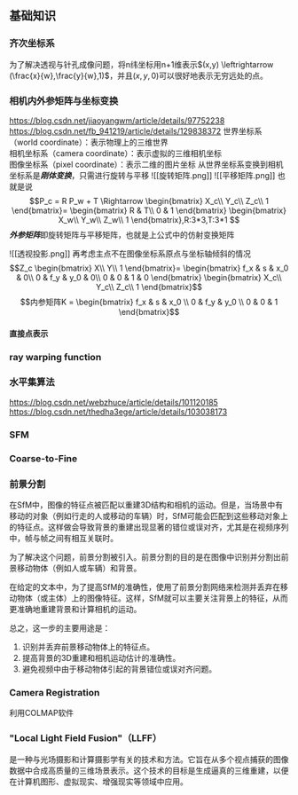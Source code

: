 ## 基础知识
### 齐次坐标系
为了解决透视与针孔成像问题，将n纬坐标用n+1维表示$(x,y) \leftrightarrow (\frac{x}{w},\frac{y}{w},1)$，并且$(x,y,0)$可以很好地表示无穷远处的点。

### 相机内外参矩阵与坐标变换
https://blog.csdn.net/jiaoyangwm/article/details/97752238
https://blog.csdn.net/fb_941219/article/details/129838372
世界坐标系（world coordinate）：表示物理上的三维世界  
相机坐标系（camera coordinate）：表示虚拟的三维相机坐标  
图像坐标系（pixel coordinate）：表示二维的图片坐标
从世界坐标系变换到相机坐标系是***刚体变换***，只需进行旋转与平移
![[旋转矩阵.png]]
![[平移矩阵.png]]
也就是说$$P_c = R P_w + T \Rightarrow 
\begin{bmatrix}
X_c\\
Y_c\\
Z_c\\
1
\end{bmatrix}= 
\begin{bmatrix}
R & T\\
0 & 1
\end{bmatrix}
\begin{bmatrix}
X_w\\
Y_w\\
Z_w\\
1
\end{bmatrix},R:3*3,T:3*1
$$
***外参矩阵***即旋转矩阵与平移矩阵，也就是上公式中的仿射变换矩阵

![[透视投影.png]]
再考虑主点不在图像坐标系原点与坐标轴倾斜的情况
$$Z_c 
\begin{bmatrix}
X\\
Y\\
1
\end{bmatrix}= 
\begin{bmatrix}
f_x & s & x_0 & 0\\
0 & f_y & y_0 & 0\\
0 & 0 & 1 & 0
\end{bmatrix}
\begin{bmatrix}
X_c\\
Y_c\\
Z_c\\
1
\end{bmatrix}$$
$$内参矩阵K = 
\begin{bmatrix}
f_x & s & x_0 \\
0 & f_y & y_0 \\
0 & 0 & 1
\end{bmatrix}$$

#### 直接点表示


### ray warping function

### 水平集算法
https://blog.csdn.net/webzhuce/article/details/101120185
https://blog.csdn.net/thedha3ege/article/details/103038173
### SFM
### Coarse-to-Fine

### 前景分割
在SfM中，图像的特征点被匹配以重建3D结构和相机的运动。但是，当场景中有移动的对象（例如行走的人或移动的车辆）时，SfM可能会匹配到这些移动对象上的特征点。这样做会导致背景的重建出现显著的错位或误对齐，尤其是在视频序列中，帧与帧之间有相互关联时。

为了解决这个问题，前景分割被引入。前景分割的目的是在图像中识别并分割出前景移动物体（例如人或车辆）和背景。

在给定的文本中，为了提高SfM的准确性，使用了前景分割网络来检测并丢弃在移动物体（或主体）上的图像特征。这样，SfM就可以主要关注背景上的特征，从而更准确地重建背景和计算相机的运动。

总之，这一步的主要用途是：
1. 识别并丢弃前景移动物体上的特征点。
2. 提高背景的3D重建和相机运动估计的准确性。
3. 避免视频中由于移动物体引起的背景错位或误对齐问题。
### Camera Registration
利用COLMAP软件
###   "Local Light Field Fusion"（LLFF）
是一种与光场摄影和计算摄影学有关的技术和方法。它旨在从多个视点捕获的图像数据中合成高质量的三维场景表示。这个技术的目标是生成逼真的三维重建，以便在计算机图形、虚拟现实、增强现实等领域中应用。
